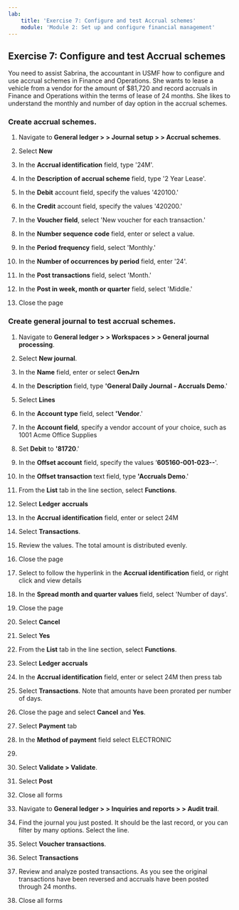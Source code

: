 ```yaml
---
lab:
    title: 'Exercise 7: Configure and test Accrual schemes'
    module: 'Module 2: Set up and configure financial management'
---
```


## Exercise 7: Configure and test Accrual schemes

You need to assist Sabrina, the accountant in USMF how to configure and use accrual schemes in Finance and Operations. She wants to lease a vehicle from a vendor for the amount of $81,720 and record accruals in Finance and Operations within the terms of lease of 24 months. She likes to understand the monthly and number of day option in the accrual schemes. 

 

### Create accrual schemes.



1. Navigate to **General ledger &gt; &gt; Journal setup &gt; &gt; Accrual schemes**.

2. Select **New**

3. In the **Accrual identification** field, type '24M'.

4. In the **Description** **of accrual scheme** field, type '2 Year Lease'.

5. In the **Debit** account field, specify the values '420100.'

6. In the **Credit** account field, specify the values '420200.'

7. In the **Voucher field**, select 'New voucher for each transaction.'

8. In the **Number sequence code** field, enter or select a value.

9. In the **Period** **frequency** field, select 'Monthly.'

10. In the **Number of occurrences by period** field, enter '24'.

11. In the **Post transactions** field, select 'Month.'

12. In the **Post in week, month or quarter** field, select 'Middle.'

13. Close the page


### Create general journal to test accrual schemes.



1. Navigate to **General ledger &gt; &gt; Workspaces &gt; &gt; General journal processing**.

2. Select **New journal**.

3. In the **Name** field, enter or select **GenJrn** 

4. In the **Description** field, type **'General Daily Journal - Accruals Demo**.'

5. Select **Lines**

6. In the **Account type** field, select **'Vendor**.'

7. In the **Account field**, specify a vendor account of your choice, such as 1001 Acme Office Supplies

8. Set **Debit** to **'81720**.'

9. In the **Offset account** field, specify the values ‘**605160-001-023--**'.

10. In the **Offset transaction** text field, type **'Accruals Demo**.'

11. From the **List** tab in the line section, select **Functions**.

12. Select **Ledger** **accruals**

13. In the **Accrual** **identification** field, enter or select 24M

14. Select **Transactions**.

15. Review the values. The total amount is distributed evenly.

16. Close the page

17. Select to follow the hyperlink in the **Accrual identification** field, or right click and view details

18. In the **Spread month and quarter values** field, select 'Number of days'.

19. Close the page

20. Select **Cancel**

21. Select **Yes**

22. From the **List** tab in the line section, select **Functions**.

23. Select **Ledger accruals**

24. In the **Accrual identification** field, enter or select 24M then press tab

25. Select **Transactions**. Note that amounts have been prorated per number of days.

26. Close the page and select **Cancel** and **Yes**.

27. Select **Payment** tab

28. In the **Method of payment** field select ‌ELECTRONIC

29.  

30. Select **Validate &gt; Validate**.

31. Select **Post**

32. Close all forms

33. Navigate to **General ledger &gt; &gt; Inquiries and reports &gt; &gt; Audit trail**.

34. Find the journal you just posted. It should be the last record, or you can filter by many options. Select the line.

35. Select **Voucher transactions**.

36. Select **Transactions**

37. Review and analyze posted transactions. As you see the original transactions have been reversed and accruals have been posted through 24 months.

38. Close all forms


 
